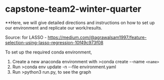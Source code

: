 # capstone-team2-winter-quarter

**Here, we will give detailed directions and instructions on how to set up our environment and replicate our work/results.


Source: for LASSO - https://medium.com/@agrawalsam1997/feature-selection-using-lasso-regression-10f49c973f08

To set up the required conda environment,
1. Create a new anaconda environment with >conda create --name `<name>`
2. Run >conda env update -n <name> --file environment.yaml
3. Run >python3 run.py, to see the graph
